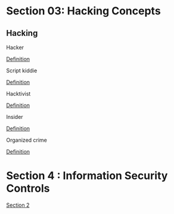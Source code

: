 # Section 03: Hacking Concepts

## Hacking

Hacker

[Definition](../definitions/definitions_H.md#hacker)

Script kiddie

[Definition](../definitions/definitions_S.md#script-kiddie)

Hacktivist

[Definition](../definitions/definitions_H.md#hacktivist)

Insider

[Definition](../definitions/definitions_I.md#insider)

Organized crime

[Definition](../definitions/definitions_O.md#organized-crime)

# Section 4 : Information Security Controls 

[Section 2](./04_information_security_controls.md)
